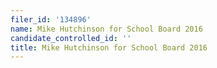 ```yaml
---
filer_id: '134896'
name: Mike Hutchinson for School Board 2016
candidate_controlled_id: ''
title: Mike Hutchinson for School Board 2016
---
```


